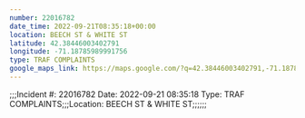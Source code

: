 ```yaml
---
number: 22016782
date_time: 2022-09-21T08:35:18+00:00
location: BEECH ST & WHITE ST
latitude: 42.38446003402791
longitude: -71.18785989991756
type: TRAF COMPLAINTS
google_maps_link: https://maps.google.com/?q=42.38446003402791,-71.18785989991756
---
```


;;;Incident #: 22016782  Date: 2022-09-21 08:35:18   Type: TRAF COMPLAINTS;;;Location: BEECH ST & WHITE ST;;;;;;
